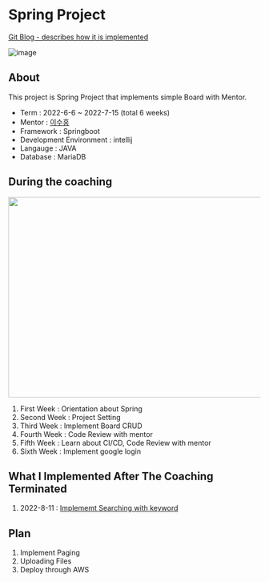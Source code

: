 # Spring Project  

[Git Blog - describes how it is implemented](https://jmhee28.github.io/category/Spring/)  

![image](https://user-images.githubusercontent.com/92200502/184121502-8ff2f724-81c5-4e5a-84d9-41ad5d6c69c8.png)

## About 
This project is Spring Project that implements simple Board with Mentor.  
- Term : 2022-6-6 ~ 2022-7-15 (total 6 weeks)
- Mentor : [이수홍](https://github.com/sbcoba)
- Framework : Springboot
- Development Environment : intellij
- Langauge : JAVA
- Database : MariaDB 

## During the coaching
<img src="https://user-images.githubusercontent.com/92200502/184122888-f1cb1129-1573-4b92-8546-cb758bd17362.png" width="600" height="400"/>

1. First Week : Orientation about Spring
2. Second Week : Project Setting
3. Third Week : Implement Board CRUD
4. Fourth Week : Code Review with mentor
5. Fifth Week : Learn about CI/CD, Code Review with mentor
6. Sixth Week : Implement google login

##  What I Implemented After The Coaching Terminated
1. 2022-8-11 : [Implememt Searching with keyword](https://jmhee28.github.io/Spring-Search-Keyword/)

## Plan
1. Implement Paging
2. Uploading Files
3. Deploy through AWS
